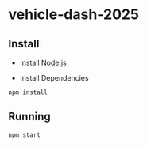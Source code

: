 # vehicle-dash-2025
## Install
- Install [Node.js](https://nodejs.org/en/download/package-manager)

- Install Dependencies 
```
npm install
```
## Running
```
npm start
```